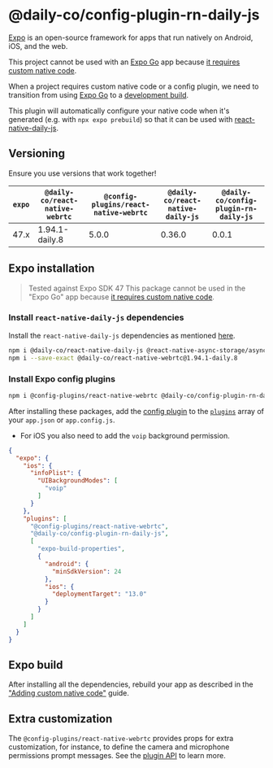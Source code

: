 # @daily-co/config-plugin-rn-daily-js

[Expo](https://docs.expo.dev/introduction/expo/) is an open-source framework for apps that run natively on Android, iOS, and the web.

This project cannot be used with an [Expo Go](https://docs.expo.dev/workflow/expo-go/) app because [it requires custom native code](https://docs.expo.io/workflow/customizing/).

When a project requires custom native code or a config plugin, we need to transition from using [Expo Go](https://docs.expo.dev/workflow/expo-go/)
to a [development build](https://docs.expo.dev/development/introduction/).

This plugin will automatically configure your native code when it's generated (e.g. with `npx expo prebuild`) so that it can be used with [react-native-daily-js](https://github.com/daily-co/react-native-daily-js).

## Versioning

Ensure you use versions that work together!

| `expo` | `@daily-co/react-native-webrtc` | `@config-plugins/react-native-webrtc` | `@daily-co/react-native-daily-js` |`@daily-co/config-plugin-rn-daily-js` |
|--------|---------------------------------|---------------------------------------| --------------------------------- |------------------------------------- |
| 47.x   | 1.94.1-daily.8                  | 5.0.0                                 | 0.36.0                            |0.0.1                                 |


## Expo installation

> Tested against Expo SDK 47
> This package cannot be used in the "Expo Go" app because [it requires custom native code](https://docs.expo.io/workflow/customizing/).

### Install `react-native-daily-js` dependencies

Install the `react-native-daily-js` dependencies as mentioned [here](https://github.com/daily-co/react-native-daily-js#installation).

```sh
npm i @daily-co/react-native-daily-js @react-native-async-storage/async-storage@^1.15.7 react-native-background-timer@^2.3.1
npm i --save-exact @daily-co/react-native-webrtc@1.94.1-daily.8
```

### Install Expo config plugins

```sh
npm i @config-plugins/react-native-webrtc @daily-co/config-plugin-rn-daily-js
```

After installing these packages, add the [config plugin](https://docs.expo.io/guides/config-plugins/) to the [`plugins`](https://docs.expo.io/versions/latest/config/app/#plugins) array of your `app.json` or `app.config.js`.
 - For iOS you also need to add the `voip` background permission.

```json
{
  "expo": {
    "ios": {
      "infoPlist": {
        "UIBackgroundModes": [
          "voip"
        ]
      }
    },
    "plugins": [
      "@config-plugins/react-native-webrtc",
      "@daily-co/config-plugin-rn-daily-js",
      [
        "expo-build-properties",
        {
          "android": {
            "minSdkVersion": 24
          },
          "ios": {
            "deploymentTarget": "13.0"
          }
        }
      ]
    ]
  }
}
```

## Expo build

After installing all the dependencies, rebuild your app as described in the ["Adding custom native code"](https://docs.expo.io/workflow/customizing/) guide.

## Extra customization

The `@config-plugins/react-native-webrtc` provides props for extra customization, for instance, to define the camera and microphone permissions prompt messages.
See the [plugin API](https://github.com/expo/config-plugins/tree/main/packages/react-native-webrtc) to learn more.
